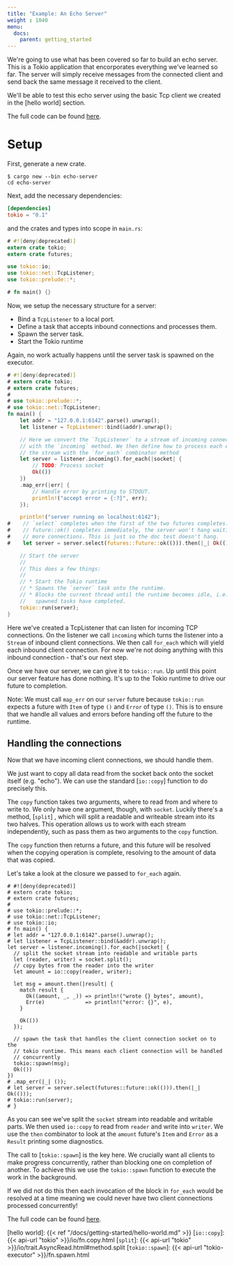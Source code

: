 ```yaml
---
title: "Example: An Echo Server"
weight : 1040
menu:
  docs:
    parent: getting_started
---
```


We're going to use what has been covered so far to build an echo server. This is a
Tokio application that encorporates everything we've learned so far. The server will
simply receive messages from the connected client and send back the same message it
received to the client.

We'll be able to test this echo server using the basic Tcp client we created in the
[hello world] section.

The full code can be found [here][full-code].

# Setup

First, generate a new crate.

```shell
$ cargo new --bin echo-server
cd echo-server
```

Next, add the necessary dependencies:

```toml
[dependencies]
tokio = "0.1"
```

and the crates and types into scope in `main.rs`:

```rust
# #![deny(deprecated)]
extern crate tokio;
extern crate futures;

use tokio::io;
use tokio::net::TcpListener;
use tokio::prelude::*;

# fn main() {}
```

Now, we setup the necessary structure for a server:

* Bind a `TcpListener` to a local port.
* Define a task that accepts inbound connections and processes them.
* Spawn the server task.
* Start the Tokio runtime

Again, no work actually happens until the server task is spawned on the
executor.

```rust
# #![deny(deprecated)]
# extern crate tokio;
# extern crate futures;
#
# use tokio::prelude::*;
# use tokio::net::TcpListener;
fn main() {
    let addr = "127.0.0.1:6142".parse().unwrap();
    let listener = TcpListener::bind(&addr).unwrap();

    // Here we convert the `TcpListener` to a stream of incoming connections
    // with the `incoming` method. We then define how to process each element in
    // the stream with the `for_each` combinator method
    let server = listener.incoming().for_each(|socket| {
        // TODO: Process socket
        Ok(())
    })
    .map_err(|err| {
        // Handle error by printing to STDOUT.
        println!("accept error = {:?}", err);
    });

    println!("server running on localhost:6142");
#    // `select` completes when the first of the two futures completes. Since
#    // future::ok() completes immediately, the server won't hang waiting for
#    // more connections. This is just so the doc test doesn't hang.
#    let server = server.select(futures::future::ok(())).then(|_| Ok(()));

    // Start the server
    //
    // This does a few things:
    //
    // * Start the Tokio runtime
    // * Spawns the `server` task onto the runtime.
    // * Blocks the current thread until the runtime becomes idle, i.e. all
    //   spawned tasks have completed.
    tokio::run(server);
}
```

Here we've created a TcpListener that can listen for incoming TCP connections. On the
listener we call `incoming` which turns the listener into a `Stream` of inbound client
connections. We then call `for_each` which will yield each inbound client connection.
For now we're not doing anything with this inbound connection - that's our next step.

Once we have our server, we can give it to `tokio::run`. Up until this point our
server feature has done nothing. It's up to the Tokio runtime to drive our future to
completion.

Note: We must call `map_err` on our `server` future because `tokio::run` expects
a future with `Item` of type `()` and `Error` of type `()`. This is to ensure that
we handle all values and errors before handing off the future to the runtime.

## Handling the connections

Now that we have incoming client connections, we should handle them.

We just want to copy all data read from the socket back onto the socket itself
(e.g. "echo"). We can use the standard [`io::copy`] function to do precisely this.

The `copy` function takes two arguments, where to read from and where to write to.
We only have one argument, though, with `socket`. Luckily there's a method, [`split`]
, which will split a readable and writeable stream into its two halves. This
operation allows us to work with each stream independently, such as pass them as two
arguments to the `copy` function.

The `copy` function then returns a future, and this future will be resolved when the
copying operation is complete, resolving to the amount of data that was copied.

Let's take a look at the closure we passed to `for_each` again.

```rust, no_run
# #![deny(deprecated)]
# extern crate tokio;
# extern crate futures;
#
# use tokio::prelude::*;
# use tokio::net::TcpListener;
# use tokio::io;
# fn main() {
# let addr = "127.0.0.1:6142".parse().unwrap();
# let listener = TcpListener::bind(&addr).unwrap();
let server = listener.incoming().for_each(|socket| {
  // split the socket stream into readable and writable parts
  let (reader, writer) = socket.split();
  // copy bytes from the reader into the writer
  let amount = io::copy(reader, writer);

  let msg = amount.then(|result| {
    match result {
      Ok((amount, _, _)) => println!("wrote {} bytes", amount),
      Err(e)             => println!("error: {}", e),
    }

    Ok(())
  });

  // spawn the task that handles the client connection socket on to the
  // tokio runtime. This means each client connection will be handled
  // concurrently
  tokio::spawn(msg);
  Ok(())
})
# .map_err(|_| ());
# let server = server.select(futures::future::ok(())).then(|_| Ok(()));
# tokio::run(server);
# }
```

As you can see we've split the `socket` stream into readable and writable parts. We
then used `io::copy` to read from `reader` and write into `writer`. We use the `then`
combinator to look at the `amount` future's `Item` and `Error` as a `Result` printing
some diagnostics.

The call to [`tokio::spawn`] is the key here. We crucially want all clients to make
progress concurrently, rather than blocking one on completion of another. To achieve
this we use the `tokio::spawn` function to execute the work in the background.

If we did not do this then each invocation of the block in `for_each` would be
resolved at a time meaning we could never have two client connections processed
concurrently!

The full code can be found [here][full-code].

[full-code]: https://github.com/tokio-rs/tokio/blob/master/examples/echo.rs
[hello world]: {{< ref "/docs/getting-started/hello-world.md" >}}
[`io::copy`]: {{< api-url "tokio" >}}/io/fn.copy.html
[`split`]: {{< api-url "tokio" >}}/io/trait.AsyncRead.html#method.split
[`tokio::spawn`]: {{< api-url "tokio-executor" >}}/fn.spawn.html
